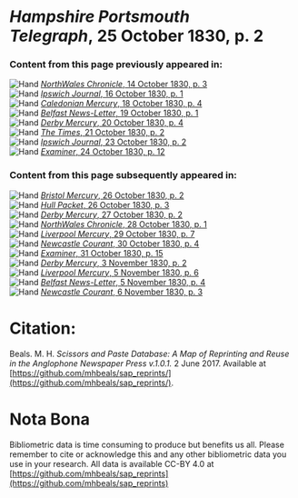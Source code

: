# *Hampshire Portsmouth Telegraph*, 25 October 1830, p. 2  
  
### Content from this page previously appeared in:  
![Hand](http://scissorsandpaste.net/wp-content/uploads/2017/06/smallhandpointer.png) [*NorthWales Chronicle*, 14 October 1830, p. 3](https://mhbeals.github.io/sap_html/NorthWales-Chronicle/NorthWales-Chronicle-14-October-1830-p-3)  
![Hand](http://scissorsandpaste.net/wp-content/uploads/2017/06/smallhandpointer.png) [*Ipswich Journal*, 16 October 1830, p. 1](https://mhbeals.github.io/sap_html/Ipswich-Journal/Ipswich-Journal-16-October-1830-p-1)  
![Hand](http://scissorsandpaste.net/wp-content/uploads/2017/06/smallhandpointer.png) [*Caledonian Mercury*, 18 October 1830, p. 4](https://mhbeals.github.io/sap_html/Caledonian-Mercury/Caledonian-Mercury-18-October-1830-p-4)  
![Hand](http://scissorsandpaste.net/wp-content/uploads/2017/06/smallhandpointer.png) [*Belfast News-Letter*, 19 October 1830, p. 1](https://mhbeals.github.io/sap_html/Belfast-News-Letter/Belfast-News-Letter-19-October-1830-p-1)  
![Hand](http://scissorsandpaste.net/wp-content/uploads/2017/06/smallhandpointer.png) [*Derby Mercury*, 20 October 1830, p. 4](https://mhbeals.github.io/sap_html/Derby-Mercury/Derby-Mercury-20-October-1830-p-4)  
![Hand](http://scissorsandpaste.net/wp-content/uploads/2017/06/smallhandpointer.png) [*The Times*, 21 October 1830, p. 2](https://mhbeals.github.io/sap_html/The-Times/The-Times-21-October-1830-p-2)  
![Hand](http://scissorsandpaste.net/wp-content/uploads/2017/06/smallhandpointer.png) [*Ipswich Journal*, 23 October 1830, p. 2](https://mhbeals.github.io/sap_html/Ipswich-Journal/Ipswich-Journal-23-October-1830-p-2)  
![Hand](http://scissorsandpaste.net/wp-content/uploads/2017/06/smallhandpointer.png) [*Examiner*, 24 October 1830, p. 12](https://mhbeals.github.io/sap_html/Examiner/Examiner-24-October-1830-p-12)  
  
### Content from this page subsequently appeared in:  
![Hand](http://scissorsandpaste.net/wp-content/uploads/2017/06/smallhandpointer.png) [*Bristol Mercury*, 26 October 1830, p. 2](https://mhbeals.github.io/sap_html/Bristol-Mercury/Bristol-Mercury-26-October-1830-p-2)  
![Hand](http://scissorsandpaste.net/wp-content/uploads/2017/06/smallhandpointer.png) [*Hull Packet*, 26 October 1830, p. 3](https://mhbeals.github.io/sap_html/Hull-Packet/Hull-Packet-26-October-1830-p-3)  
![Hand](http://scissorsandpaste.net/wp-content/uploads/2017/06/smallhandpointer.png) [*Derby Mercury*, 27 October 1830, p. 2](https://mhbeals.github.io/sap_html/Derby-Mercury/Derby-Mercury-27-October-1830-p-2)  
![Hand](http://scissorsandpaste.net/wp-content/uploads/2017/06/smallhandpointer.png) [*NorthWales Chronicle*, 28 October 1830, p. 1](https://mhbeals.github.io/sap_html/NorthWales-Chronicle/NorthWales-Chronicle-28-October-1830-p-1)  
![Hand](http://scissorsandpaste.net/wp-content/uploads/2017/06/smallhandpointer.png) [*Liverpool Mercury*, 29 October 1830, p. 7](https://mhbeals.github.io/sap_html/Liverpool-Mercury/Liverpool-Mercury-29-October-1830-p-7)  
![Hand](http://scissorsandpaste.net/wp-content/uploads/2017/06/smallhandpointer.png) [*Newcastle Courant*, 30 October 1830, p. 4](https://mhbeals.github.io/sap_html/Newcastle-Courant/Newcastle-Courant-30-October-1830-p-4)  
![Hand](http://scissorsandpaste.net/wp-content/uploads/2017/06/smallhandpointer.png) [*Examiner*, 31 October 1830, p. 15](https://mhbeals.github.io/sap_html/Examiner/Examiner-31-October-1830-p-15)  
![Hand](http://scissorsandpaste.net/wp-content/uploads/2017/06/smallhandpointer.png) [*Derby Mercury*, 3 November 1830, p. 2](https://mhbeals.github.io/sap_html/Derby-Mercury/Derby-Mercury-3-November-1830-p-2)  
![Hand](http://scissorsandpaste.net/wp-content/uploads/2017/06/smallhandpointer.png) [*Liverpool Mercury*, 5 November 1830, p. 6](https://mhbeals.github.io/sap_html/Liverpool-Mercury/Liverpool-Mercury-5-November-1830-p-6)  
![Hand](http://scissorsandpaste.net/wp-content/uploads/2017/06/smallhandpointer.png) [*Belfast News-Letter*, 5 November 1830, p. 4](https://mhbeals.github.io/sap_html/Belfast-News-Letter/Belfast-News-Letter-5-November-1830-p-4)  
![Hand](http://scissorsandpaste.net/wp-content/uploads/2017/06/smallhandpointer.png) [*Newcastle Courant*, 6 November 1830, p. 3](https://mhbeals.github.io/sap_html/Newcastle-Courant/Newcastle-Courant-6-November-1830-p-3)  


# Citation: 

Beals. M. H. *Scissors and Paste Database: A Map of Reprinting and Reuse in the Anglophone Newspaper Press v.1.0.1.* 2 June 2017. Available at [https://github.com/mhbeals/sap_reprints/](https://github.com/mhbeals/sap_reprints/). 

# Nota Bona

Bibliometric data is time consuming to produce but benefits us all. Please remember to cite or acknowledge this and any other bibliometric data you use in your research. All data is available CC-BY 4.0 at [https://github.com/mhbeals/sap_reprints](https://github.com/mhbeals/sap_reprints)
